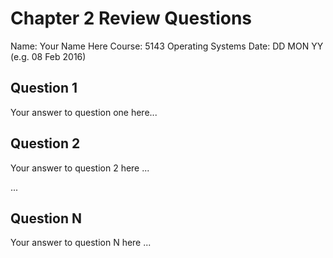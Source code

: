 # Chapter 2 Review Questions
Name: Your Name Here
Course: 5143 Operating Systems
Date: DD MON YY (e.g. 08 Feb 2016)

## Question 1

Your answer to question one here...


## Question 2

Your answer to question 2 here ...

...

## Question N

Your answer to question N here ...
